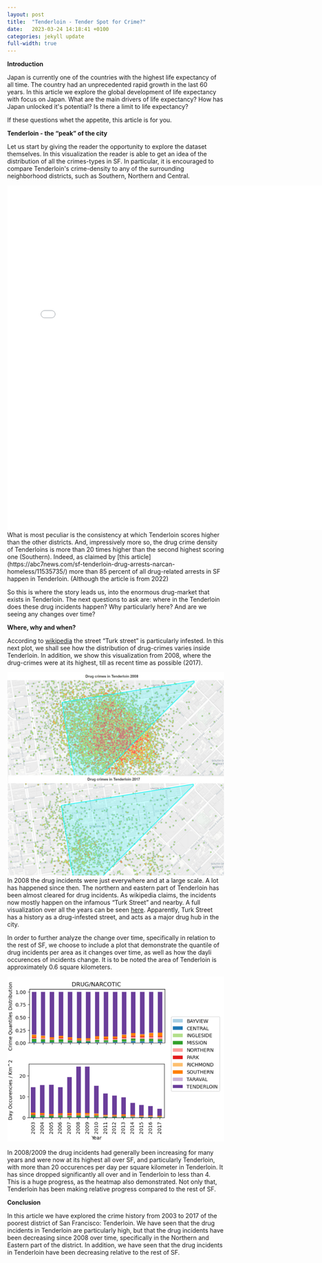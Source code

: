 ```yaml
---
layout: post
title:  "Tenderloin - Tender Spot for Crime?"
date:   2023-03-24 14:18:41 +0100
categories: jekyll update
full-width: true
---
```


**Introduction**

Japan is currently one of the countries with the highest life expectancy of all time. The country had an unprecedented rapid growth in the last 60 years. In this article we explore the global development of life expectancy with focus on Japan. What are the main drivers of life expectancy? How has Japan unlocked it's potential? Is there a limit to life expectancy? 

If these questions whet the appetite, this article is for you.

**Tenderloin - the “peak” of the city**

Let us start by giving the reader the opportunity to explore the dataset themselves. In this visualization the reader is able to get an idea of the distribution of all the crimes-types in SF. In particular, it is encouraged to compare Tenderloin's crime-density to any of the surrounding neighborhood districts, such as Southern, Northern and Central.
<iframe src="/bokeh.html"
    sandbox="allow-same-origin allow-scripts"
    width="150%"
    height="800"
    scrolling="no"
    seamless="seamless"
    frameborder="0">
</iframe>
What is most peculiar is the consistency at which Tenderloin scores higher than the other districts. And, impressively more so, the drug crime density of Tenderloins is more than 20 times higher than the second highest scoring one (Southern).
Indeed, as claimed by [this article](https://abc7news.com/sf-tenderloin-drug-arrests-narcan-homeless/11535735/) more than 85 percent of all drug-related arrests in SF happen in Tenderloin. (Although the article is from 2022)

So this is where the story leads us, into the enormous drug-market that exists in Tenderloin. The next questions to ask are: where in the Tenderloin does these drug incidents happen? Why particularly here? And are we seeing any changes over time?

**Where, why and when?**

According to [wikipedia](https://en.wikipedia.org/wiki/Tenderloin,_San_Francisco) the street “Turk street” is particularly infested.
In this next plot, we shall see how the distribution of drug-crimes varies inside Tenderloin. In addition, we show this visualization from 2008, where the drug-crimes were at its highest, till as recent time as possible (2017).

![please work2](/drugcrimes.jpg)
In 2008 the drug incidents were just everywhere and at a large scale. A lot has happened since then. The northern and eastern part of Tenderloin has been almost cleared for drug incidents. As wikipedia claims, the incidents now mostly happen on the infamous “Turk Street” and nearby. A full visualization over all the years can be seen [here](https://thedingodile.github.io/TimeHeatmap.html). Apparently, Turk Street has a history as a drug-infested street, and acts as a major drug hub in the city.

In order to further analyze the change over time, specifically in relation to the rest of SF, we choose to include a plot that demonstrate the quantile of drug incidents per area as it changes over time, as well as how the dayli occurences of incidents change. It is to be noted the area of Tenderloin is approximately 0.6 square kilometers.

![please work3](/barplot.png)

In 2008/2009 the drug incidents had generally been increasing for many years and were now at its highest all over SF, and particularly Tenderloin, with more than 20 occurences per day per square kilometer in Tenderloin. It has since dropped significantly all over and in Tenderloin to less than 4. This is a huge progress, as the heatmap also demonstrated. Not only that, Tenderloin has been making relative progress compared to the rest of SF.

**Conclusion**

In this article we have explored the crime history from 2003 to 2017 of the poorest district of San Francisco: Tenderloin. We have seen that the drug incidents in Tenderloin are particularly high, but that the drug incidents have been decreasing since 2008 over time, specifically in the Northern and Eastern part of the district. In addition, we have seen that the drug incidents in Tenderloin have been decreasing relative to the rest of SF.



